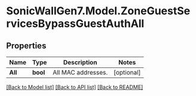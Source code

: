 # SonicWallGen7.Model.ZoneGuestServicesBypassGuestAuthAll

## Properties

Name | Type | Description | Notes
------------ | ------------- | ------------- | -------------
**All** | **bool** | All MAC addresses. | [optional] 

[[Back to Model list]](../README.md#documentation-for-models) [[Back to API list]](../README.md#documentation-for-api-endpoints) [[Back to README]](../README.md)

